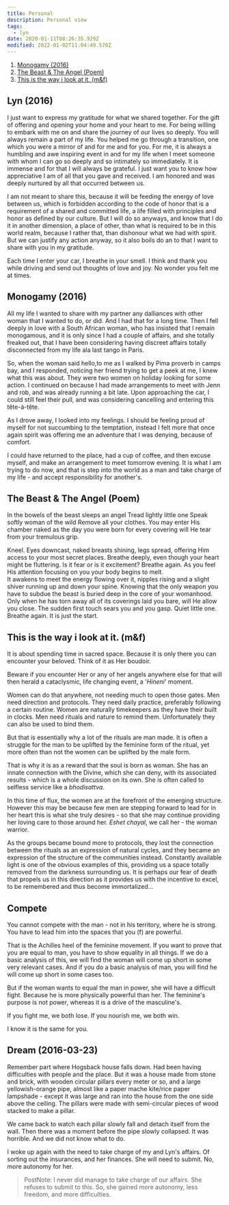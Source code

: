 ```yaml
---
title: Personal
description: Personal view
tags:
  - lyn
date: 2020-01-11T08:26:35.929Z
modified: 2022-01-02T11:04:49.570Z
---
```


1. [Monogamy (2016)](#monogamy-2016)
2. [The Beast & The Angel (Poem)](#the-beast--the-angel-poem)
3. [This is the way i look at it. (m&f)](#this-is-the-way-i-look-at-it-mf)

## Lyn (2016)

I just want to express my gratitude for what we shared together. For the gift of offering and opening your home and your heart to me. For being willing to embark with me on and share the journey of our lives so deeply. You will always remain a part of my life. You helped me go through a transition, one which you were a mirror of and for me and for you. For me, it is always a humbling and awe inspiring event in and for my life when I meet someone with whom I can go so deeply and so intimately so immediately. It is immense and for that I will always be grateful. I just want you to know how appreciative I am of all that you gave and received. I am honored and was deeply nurtured by all that occurred between us.

I am not meant to share this, because it will be feeding the energy of love between us, which is forbidden according to the code of honor that is a requirement of a shared and committed life, a life filled with principles and honor as defined by our culture. But I will do so anyways, and know that I do it in another dimension, a place of other, than what is required to be in this world realm, because I rather that, than dishonour what we had with spirit. But we can justify any action anyway, so it also boils do an to that I want to share with you in my gratitude.

Each time I enter your car, I breathe in your smell. I think and thank you while driving and send out thoughts of love and joy. No wonder you felt me at times.

## Monogamy (2016)

All my life I wanted to share with my partner any dalliances with other woman that I wanted to do, or did. And I had that for a long time. Then I fell deeply in love with a South African woman, who has insisted that I remain monogamous, and it is only since I had a couple of affairs, and she totally freaked out, that I have been considering having discreet affairs totally disconnected from my life ala last tango in Paris.

So, when the woman said hello,to me as I walked by Pima proverb in camps bay, and I responded, noticing her friend trying to get a peek at me, I knew what this was about. They were two women on holiday looking for some action. I continued on because I had made arrangements to meet with Jenn and rob, and was already running a bit late. Upon approaching the car, I could still feel their pull, and was considering cancelling and entering this tête-à-tête.

As I drove away, I looked into my feelings. I should be feeling proud of myself for not succumbing to the temptation, instead I felt more that once again spirit was offering me an adventure that I was denying, because of comfort.

I could have returned to the place, had a cup of coffee, and then excuse myself, and make an arrangement to meet tomorrow evening. It is what I am trying to do now, and that is step into the world as a man and take charge of my life - and accept responsibility for another's.

## The Beast & The Angel (Poem)

In the bowels of the beast sleeps an angel
Tread lightly little one
Speak softly woman of the wild
Remove all your clothes.
You may enter His chamber naked
as the day you were born
for every covering
will He tear
from your tremulous grip.

Kneel.
Eyes downcast, naked breasts shining,
legs spread, offering Him access
to your most secret places.
Breathe deeply,
even though your heart might be fluttering.
Is it fear or is it excitement?
Breathe again.
As you feel His attention
focusing on you
your body
begins to melt.  
It awakens
to meet the energy
flowing over it,
nipples rising and
a slight shiver
running up and down your spine.
Knowing that the only weapon
you have
to subdue the beast is buried
deep in the core
of your womanhood.
Only when he has torn away
all of its coverings
laid you bare,
will He allow you close.
The sudden first touch sears you
and you gasp.
Quiet little one.
Breathe again.
It is just the start.

## This is the way i look at it. (m&f)

It is about spending time in sacred space. Because it is only there you can encounter your beloved. Think of it as Her boudoir.

Beware if you encounter Her or any of her angels anywhere else for that will then herald a cataclysmic, life changing event, a '_Hineni_' moment.

Women can do that anywhere, not needing much to open those gates. Men need direction and protocols. They need daily practice, preferably following a certain routine. Women are naturally timekeepers as they have their built in clocks. Men need rituals and nature to remind them. Unfortunately they can also be used to bind them.

But that is essentially why a lot of the rituals are man made. It is often a struggle for the man to be uplifted by the feminine form of the ritual, yet more often than not the women can be uplifted by the male form.

That is why it is as a reward that the soul is born as woman. She has an innate connection with the Divine, which she can deny, with its associated results - which is a whole discussion on its own. She is often called to selfless service like a _bhodisattva_.

In this time of flux, the women are at the forefront of the emerging structure. However this may be because few men are stepping forward to lead for in her heart this is what she truly desires - so that she may continue providing her loving care to those around her. _Eshet chayal_, we call her - the woman warrior.

As the groups became bound more to protocols, they lost the connection between the rituals as an expression of natural cycles, and they became an expression of the structure of the communities instead. Constantly available light is one of the obvious examples of this, providing us a space totally removed from the darkness surrounding us. It is perhaps our fear of death that propels us in this direction as it provides us with the incentive to excel, to be remembered and thus become immortalized...

## Compete

You cannot compete with the man - not in his territory, where he is strong. You have to lead him into the spaces that you (f) are powerful.

That is the Achilles heel of the feminine movement. If you want to prove that you are equal to man, you have to show equality in all things. If we do a basic analysis of this, we will find the woman will come up short in some very relevant cases. And if you do a basic analysis of man, you will find he will come up short in some cases too.

But if the woman wants to equal the man in power, she will have a difficult fight. Because he is more physically powerful than her. The feminine's purpose is not power, whereas it is a drive of the masculine's.

If you fight me, we both lose. If you nourish me, we both win.

I know it is the same for you.

## Dream (2016-03-23)

Remember part where Hogsback house falls down. Had been having difficulties with people and the place. But it was a house made from stone and brick, with wooden circular pillars every meter or so, and a large yellowish-orange pipe, almost like a paper mache kite/rice paper lampshade - except it was large and ran into the house from the one side above the ceiling. The pillars were made with semi-circular pieces of wood stacked to make a pillar.

We came back to watch each pillar slowly fall and detach itself from the wall. Then there was a moment before the pipe slowly collapsed. It was horrible. And we did not know what to do.

I woke up again with the need to take charge of my and Lyn's affairs. Of sorting out the insurances, and her finances. She will need to submit. No, more autonomy for her.

> PostNote: I never did manage to take charge of our affairs. She refuses to submit to this. So, she gained more autonomy, less freedom, and more difficulties.
